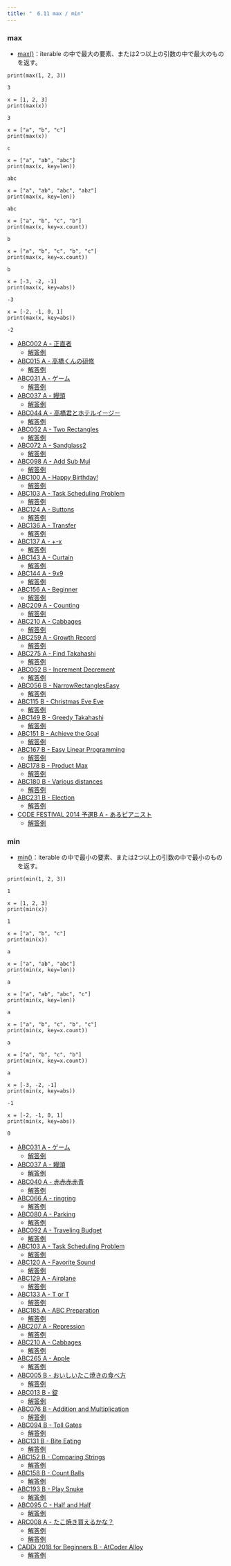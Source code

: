 ```yaml
---
title: "　6.11 max / min"
---
```


### max

* [max()](https://docs.python.org/ja/3/library/functions.html#max)：iterable の中で最大の要素、または2つ以上の引数の中で最大のものを返す。

```python:サンプルコード
print(max(1, 2, 3))
```

```text:実行結果
3
```

```python:サンプルコード
x = [1, 2, 3]
print(max(x))
```

```text:実行結果
3
```

```python:サンプルコード
x = ["a", "b", "c"]
print(max(x))
```

```text:実行結果
c
```

```python:サンプルコード
x = ["a", "ab", "abc"]
print(max(x, key=len))
```

```text:実行結果
abc
```

```python:サンプルコード
x = ["a", "ab", "abc", "abz"]
print(max(x, key=len))
```

```text:実行結果
abc
```

```python:サンプルコード
x = ["a", "b", "c", "b"]
print(max(x, key=x.count))
```

```text:実行結果
b
```

```python:サンプルコード
x = ["a", "b", "c", "b", "c"]
print(max(x, key=x.count))
```

```text:実行結果
b
```

```python:サンプルコード
x = [-3, -2, -1]
print(max(x, key=abs))
```

```text:実行結果
-3
```

```python:サンプルコード
x = [-2, -1, 0, 1]
print(max(x, key=abs))
```

```text:実行結果
-2
```

- [ABC002 A - 正直者](https://atcoder.jp/contests/abc002/tasks/abc002_1)
    - [解答例](https://atcoder.jp/contests/abc002/submissions/17992828)
- [ABC015 A - 高橋くんの研修](https://atcoder.jp/contests/abc015/tasks/abc015_1)
    - [解答例](https://atcoder.jp/contests/abc015/submissions/17929630)
- [ABC031 A - ゲーム](https://atcoder.jp/contests/abc031/tasks/abc031_a)
    - [解答例](https://atcoder.jp/contests/abc031/submissions/15569838)
- [ABC037 A - 饅頭](https://atcoder.jp/contests/abc037/tasks/abc037_a)
    - [解答例](https://atcoder.jp/contests/abc037/submissions/17993831)
- [ABC044 A - 高橋君とホテルイージー](https://atcoder.jp/contests/abc044/tasks/abc044_a)
    - [解答例](https://atcoder.jp/contests/abc044/submissions/17994306)
- [ABC052 A - Two Rectangles](https://atcoder.jp/contests/abc052/tasks/abc052_a)
    - [解答例](https://atcoder.jp/contests/abc052/submissions/15569874)
- [ABC072 A - Sandglass2](https://atcoder.jp/contests/abc072/tasks/abc072_a)
    - [解答例](https://atcoder.jp/contests/abc072/submissions/15404112)
- [ABC098 A - Add Sub Mul](https://atcoder.jp/contests/abc098/tasks/abc098_a)
    - [解答例](https://atcoder.jp/contests/abc098/submissions/17995317)
- [ABC100 A - Happy Birthday!](https://atcoder.jp/contests/abc100/tasks/abc100_a)
    - [解答例](https://atcoder.jp/contests/abc100/submissions/17995463)
- [ABC103 A - Task Scheduling Problem](https://atcoder.jp/contests/abc103/tasks/abc103_a)
    - [解答例](https://atcoder.jp/contests/abc103/submissions/15569564)
- [ABC124 A - Buttons](https://atcoder.jp/contests/abc124/tasks/abc124_a)
    - [解答例](https://atcoder.jp/contests/abc124/submissions/17996069)
- [ABC136 A - Transfer](https://atcoder.jp/contests/abc136/tasks/abc136_a)
    - [解答例](https://atcoder.jp/contests/abc136/submissions/15201179)
- [ABC137 A - +-x](https://atcoder.jp/contests/abc137/tasks/abc137_a)
    - [解答例](https://atcoder.jp/contests/abc137/submissions/18015684)
- [ABC143 A - Curtain](https://atcoder.jp/contests/abc143/tasks/abc143_a)
    - [解答例](https://atcoder.jp/contests/abc143/submissions/18015735)
- [ABC144 A - 9x9](https://atcoder.jp/contests/abc144/tasks/abc144_a)
    - [解答例](https://atcoder.jp/contests/abc144/submissions/18015773)
- [ABC156 A - Beginner](https://atcoder.jp/contests/abc156/tasks/abc156_a)
    - [解答例](https://atcoder.jp/contests/abc156/submissions/15404463)
- [ABC209 A - Counting](https://atcoder.jp/contests/abc209/tasks/abc209_a)
    - [解答例](https://atcoder.jp/contests/abc209/submissions/24204468)
- [ABC210 A - Cabbages](https://atcoder.jp/contests/abc210/tasks/abc210_a)
    - [解答例](https://atcoder.jp/contests/abc210/submissions/24702046)
- [ABC259 A - Growth Record](https://atcoder.jp/contests/abc259/tasks/abc259_a)
    - [解答例](https://atcoder.jp/contests/abc259/submissions/33132189)
- [ABC275 A - Find Takahashi](https://atcoder.jp/contests/abc275/tasks/abc275_a)
    - [解答例](https://atcoder.jp/contests/abc275/submissions/36076101)
- [ABC052 B - Increment Decrement](https://atcoder.jp/contests/abc052/tasks/abc052_b)
    - [解答例](https://atcoder.jp/contests/abc052/submissions/18015911)
- [ABC056 B - NarrowRectanglesEasy](https://atcoder.jp/contests/abc056/tasks/abc056_b)
    - [解答例](https://atcoder.jp/contests/abc056/submissions/17923351)
- [ABC115 B - Christmas Eve Eve](https://atcoder.jp/contests/abc115/tasks/abc115_b)
    - [解答例](https://atcoder.jp/contests/abc115/submissions/15568096)
- [ABC149 B - Greedy Takahashi](https://atcoder.jp/contests/abc149/tasks/abc149_b)
    - [解答例](https://atcoder.jp/contests/abc149/submissions/18016080)
- [ABC151 B - Achieve the Goal](https://atcoder.jp/contests/abc151/tasks/abc151_b)
    - [解答例](https://atcoder.jp/contests/abc151/submissions/18016142)
- [ABC167 B - Easy Linear Programming](https://atcoder.jp/contests/abc167/tasks/abc167_b)
    - [解答例](https://atcoder.jp/contests/abc167/submissions/13240807)
- [ABC178 B - Product Max](https://atcoder.jp/contests/abc178/tasks/abc178_b)
    - [解答例](https://atcoder.jp/contests/abc178/submissions/17432069)
- [ABC180 B - Various distances](https://atcoder.jp/contests/abc180/tasks/abc180_b)
    - [解答例](https://atcoder.jp/contests/abc180/submissions/35453766)
- [ABC231 B - Election](https://atcoder.jp/contests/abc231/tasks/abc231_b)
    - [解答例](https://atcoder.jp/contests/abc231/submissions/28883842)
- [CODE FESTIVAL 2014 予選B A - あるピアニスト](https://atcoder.jp/contests/code-festival-2014-qualb/tasks/code_festival_qualB_a)
    - [解答例](https://atcoder.jp/contests/code-festival-2014-qualb/submissions/24901381)

### min

* [min()](https://docs.python.org/ja/3/library/functions.html#min)：iterable の中で最小の要素、または2つ以上の引数の中で最小のものを返す。

```python:サンプルコード
print(min(1, 2, 3))
```

```text:実行結果
1
```

```python:サンプルコード
x = [1, 2, 3]
print(min(x))
```

```text:実行結果
1
```

```python:サンプルコード
x = ["a", "b", "c"]
print(min(x))
```

```text:実行結果
a
```

```python:サンプルコード
x = ["a", "ab", "abc"]
print(min(x, key=len))
```

```text:実行結果
a
```

```python:サンプルコード
x = ["a", "ab", "abc", "c"]
print(min(x, key=len))
```

```text:実行結果
a
```

```python:サンプルコード
x = ["a", "b", "c", "b", "c"]
print(min(x, key=x.count))
```

```text:実行結果
a
```

```python:サンプルコード
x = ["a", "b", "c", "b"]
print(min(x, key=x.count))
```

```text:実行結果
a
```

```python:サンプルコード
x = [-3, -2, -1]
print(min(x, key=abs))
```

```text:実行結果
-1
```

```python:サンプルコード
x = [-2, -1, 0, 1]
print(min(x, key=abs))
```

```text:実行結果
0
```

- [ABC031 A - ゲーム](https://atcoder.jp/contests/abc031/tasks/abc031_a)
    - [解答例](https://atcoder.jp/contests/abc031/submissions/15569847)
- [ABC037 A - 饅頭](https://atcoder.jp/contests/abc037/tasks/abc037_a)
    - [解答例](https://atcoder.jp/contests/abc037/submissions/18016191)
- [ABC040 A - 赤赤赤赤青](https://atcoder.jp/contests/abc040/tasks/abc040_a)
    - [解答例](https://atcoder.jp/contests/abc040/submissions/18016240)
- [ABC066 A - ringring](https://atcoder.jp/contests/abc066/tasks/abc066_a)
    - [解答例](https://atcoder.jp/contests/abc066/submissions/18016278)
- [ABC080 A - Parking](https://atcoder.jp/contests/abc080/tasks/abc080_a)
    - [解答例](https://atcoder.jp/contests/abc080/submissions/18016297)
- [ABC092 A - Traveling Budget](https://atcoder.jp/contests/abc092/tasks/abc092_a)
    - [解答例](https://atcoder.jp/contests/abc092/submissions/18016323)
- [ABC103 A - Task Scheduling Problem](https://atcoder.jp/contests/abc103/tasks/abc103_a)
    - [解答例](https://atcoder.jp/contests/abc103/submissions/15569564)
- [ABC120 A - Favorite Sound](https://atcoder.jp/contests/abc120/tasks/abc120_a)
    - [解答例](https://atcoder.jp/contests/abc120/submissions/18016376)
- [ABC129 A - Airplane](https://atcoder.jp/contests/abc129/tasks/abc129_a)
    - [解答例](https://atcoder.jp/contests/abc129/submissions/18016396)
- [ABC133 A - T or T](https://atcoder.jp/contests/abc133/tasks/abc133_a)
    - [解答例](https://atcoder.jp/contests/abc133/submissions/18016419)
- [ABC185 A - ABC Preparation](https://atcoder.jp/contests/abc185/tasks/abc185_a)
    - [解答例](https://atcoder.jp/contests/abc185/submissions/21389339)
- [ABC207 A - Repression](https://atcoder.jp/contests/abc207/tasks/abc207_a)
    - [解答例](https://atcoder.jp/contests/abc207/submissions/24204611)
- [ABC210 A - Cabbages](https://atcoder.jp/contests/abc210/tasks/abc210_a)
    - [解答例](https://atcoder.jp/contests/abc210/submissions/24702067)
- [ABC265 A - Apple](https://atcoder.jp/contests/abc265/tasks/abc265_a)
    - [解答例](https://atcoder.jp/contests/abc265/submissions/34430246)
- [ABC005 B - おいしいたこ焼きの食べ方](https://atcoder.jp/contests/abc005/tasks/abc005_2)
    - [解答例](https://atcoder.jp/contests/abc005/submissions/18016483)
- [ABC013 B - 錠](https://atcoder.jp/contests/abc013/tasks/abc013_2)
    - [解答例](https://atcoder.jp/contests/abc013/submissions/18016534)
- [ABC076 B - Addition and Multiplication](https://atcoder.jp/contests/abc076/tasks/abc076_b)
    - [解答例](https://atcoder.jp/contests/abc076/submissions/18017187)
- [ABC094 B - Toll Gates](https://atcoder.jp/contests/abc094/tasks/abc094_b)
    - [解答例](https://atcoder.jp/contests/abc094/submissions/15069586)
- [ABC131 B - Bite Eating](https://atcoder.jp/contests/abc131/tasks/abc131_b)
    - [解答例](https://atcoder.jp/contests/abc131/submissions/18017465)
- [ABC152 B - Comparing Strings](https://atcoder.jp/contests/abc152/tasks/abc152_b)
    - [解答例](https://atcoder.jp/contests/abc152/submissions/17500223)
- [ABC158 B - Count Balls](https://atcoder.jp/contests/abc158/tasks/abc158_b)
    - [解答例](https://atcoder.jp/contests/abc158/submissions/15300450)
- [ABC193 B - Play Snuke](https://atcoder.jp/contests/abc193/tasks/abc193_b)
    - [解答例](https://atcoder.jp/contests/abc193/submissions/21278069)
- [ABC095 C - Half and Half](https://atcoder.jp/contests/abc095/tasks/arc096_a)
    - [解答例](https://atcoder.jp/contests/abc095/submissions/18017738)
- [ARC008 A - たこ焼き買えるかな？](https://atcoder.jp/contests/arc008/tasks/arc008_1)
    - [解答例](https://atcoder.jp/contests/arc008/submissions/15315820)
    - [解答例](https://atcoder.jp/contests/arc008/submissions/15315858)
- [CADDi 2018 for Beginners B - AtCoder Alloy](https://atcoder.jp/contests/caddi2018b/tasks/caddi2018b_b)
    - [解答例](https://atcoder.jp/contests/caddi2018b/submissions/18017940)
